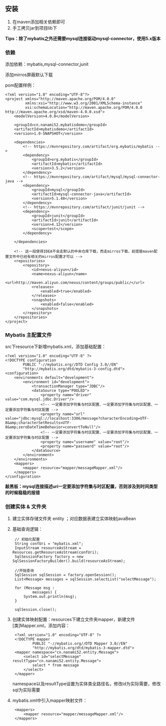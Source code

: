 ## 安装

1. 在maven添加相关依赖即可
2. 手工拷贝jar到项目lib下

**Tips：除了mybatis之外还需要mysql连接驱动mysql-connector，使用5.x版本**

### 依赖

添加依赖：mybatis,mysql-connector,junit

添加mirros屏蔽默认下载

pom配置样例：

	<?xml version="1.0" encoding="UTF-8"?>
	<project xmlns="http://maven.apache.org/POM/4.0.0"
	         xmlns:xsi="http://www.w3.org/2001/XMLSchema-instance"
	         xsi:schemaLocation="http://maven.apache.org/POM/4.0.0 http://maven.apache.org/xsd/maven-4.0.0.xsd">
	    <modelVersion>4.0.0</modelVersion>
	
	    <groupId>cn.nanami52.mybatisdemo</groupId>
	    <artifactId>mybatisdemo</artifactId>
	    <version>1.0-SNAPSHOT</version>
	
	    <dependencies>
	        <!-- https://mvnrepository.com/artifact/org.mybatis/mybatis -->
	        <dependency>
	            <groupId>org.mybatis</groupId>
	            <artifactId>mybatis</artifactId>
	            <version>3.5.2</version>
	        </dependency>
	        <!-- https://mvnrepository.com/artifact/mysql/mysql-connector-java -->
	        <dependency>
	            <groupId>mysql</groupId>
	            <artifactId>mysql-connector-java</artifactId>
	            <version>5.1.48</version>
	        </dependency>
	        <!-- https://mvnrepository.com/artifact/junit/junit -->
	        <dependency>
	            <groupId>junit</groupId>
	            <artifactId>junit</artifactId>
	            <version>4.12</version>
	            <scope>test</scope>
	        </dependency>
	
	    </dependencies>
	
		<!-- 这一段使得IDEA不会走默认的中央仓库下载，而走mirros下载，前提是maven配置文件中已经有相关的mirros配置才可以 -->
	    <repositories>
	        <repository>
	            <id>nexus-aliyun</id>
	            <name>nexus-aliyun</name>
	            <url>http://maven.aliyun.com/nexus/content/groups/public/</url>
	            <releases>
	                <enabled>true</enabled>
	            </releases>
	            <snapshots>
	                <enabled>false</enabled>
	            </snapshots>
	        </repository>
	    </repositories>
	</project>

### Mybatis 主配置文件

src下resource下新增mybatis.xml，添加基础配置：

	<?xml version="1.0" encoding="UTF-8" ?>
	<!DOCTYPE configuration
	        PUBLIC "-//mybatis.org//DTD Config 3.0//EN"
	        "http://mybatis.org/dtd/mybatis-3-config.dtd">
	<configuration>
	    <environments default="development">
	        <environment id="development">
	            <transactionManager type="JDBC"/>
	            <dataSource type="POOLED">
	                <property name="driver" value="com.mysql.jdbc.Driver"/>
					<!-- 一定要添加字符集与时区配置、一定要添加字符集与时区配置、一定要添加字符集与时区配置 -->
	                <property name="url" value="jdbc:mysql://localhost:3306/message?characterEncoding=UTF-8&amp;characterSetResults=UTF-8&amp;zeroDateTimeBehavior=convertToNull"/>
					<!-- 一定要添加字符集与时区配置、一定要添加字符集与时区配置、一定要添加字符集与时区配置 -->	                
					<property name="username" value="root"/>
	                <property name="password" value="root"/>
	            </dataSource>
	        </environment>
	    </environments>
	    <mappers>
	        <mapper resource="mapper/messageMapper.xml"/>
	    </mappers>
	</configuration>

**敲黑板：mysql连接描述uri一定要添加字符集与时区配置，否则涉及到时间类型的时候稳稳的报错**

### 创建实体 & 文件夹

1. 建立实体存储文件夹 entity ；对应数据表建立实体映射javaBean
2. 基础查询逻辑：

		// 初始化配置
	    String confUri = "mybatis.xml";
	    InputStream resourceAsStream = Resources.getResourceAsStream(confUri);
	    SqlSessionFactory factory = new SqlSessionFactoryBuilder().build(resourceAsStream);
	
	    //开始查询
	    SqlSession sqlSession = factory.openSession();
	    List<Message> messages = sqlSession.selectList("selectMessage");
	
	    for (Message msg :
	            messages) {
	        System.out.println(msg);
	    }
	
	    sqlSession.close();

3. 创建实体映射配置：resources下建立文件夹mapper，新建文件 [类]Mapper.xml，添加内容：

		<?xml version="1.0" encoding="UTF-8" ?>
		<!DOCTYPE mapper
		        PUBLIC "-//mybatis.org//DTD Mapper 3.0//EN"
		        "http://mybatis.org/dtd/mybatis-3-mapper.dtd">
		<mapper namespace="cn.nanami52.entity.Message">
		    <select id="selectMessage" resultType="cn.nanami52.entity.Message">
		        select * from message
		    </select>
		</mapper>

	namespace以及resultType设置为实体类全路径名，修改id为实际需要，修改sql为实际需要

4. mybatis.xml中引入mapper映射文件：

		<mappers>
	        <mapper resource="mapper/messageMapper.xml"/>
	    </mappers>


